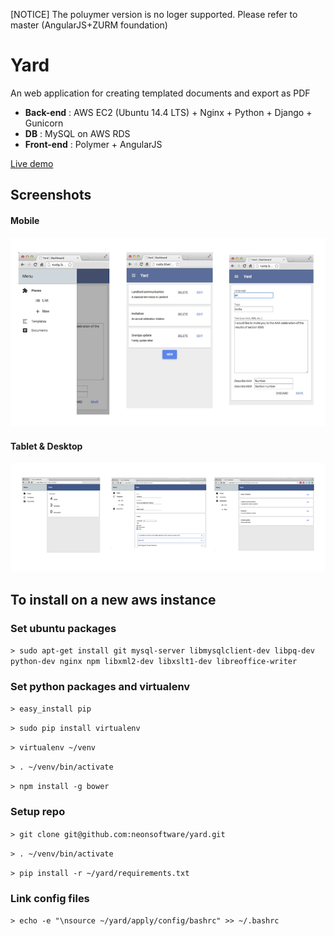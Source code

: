 [NOTICE] The poluymer version is no loger supported. Please refer to master (AngularJS+ZURM foundation)

# Yard

An web application for creating templated documents and export as PDF

* **Back-end** : AWS EC2 (Ubuntu 14.4 LTS) + Nginx + Python + Django + Gunicorn
* **DB** : MySQL on AWS RDS
* **Front-end** : Polymer + AngularJS

[Live demo](http://www.rusty.blue)

## Screenshots

#### Mobile
![ciao](https://github.com/neonsoftware/yard/blob/master/img/mobile.png)

#### Tablet & Desktop
![ciao](https://github.com/neonsoftware/yard/blob/master/img/desktop.png)


## To install on a new aws instance

### Set ubuntu packages

```> sudo apt-get install git mysql-server libmysqlclient-dev libpq-dev python-dev nginx npm libxml2-dev libxslt1-dev libreoffice-writer```

### Set python packages and virtualenv

```> easy_install pip```

```> sudo pip install virtualenv```

```> virtualenv ~/venv```

```> . ~/venv/bin/activate```

```> npm install -g bower```


### Setup repo
```> git clone git@github.com:neonsoftware/yard.git```

```> . ~/venv/bin/activate```

```> pip install -r ~/yard/requirements.txt```

### Link config files

```> echo -e "\nsource ~/yard/apply/config/bashrc" >> ~/.bashrc```
